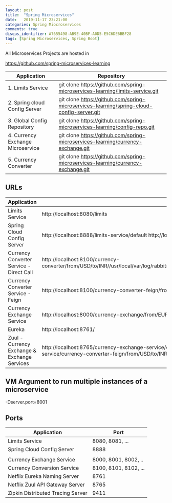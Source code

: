 ```yaml
---
layout: post
title:  "Spring Microservices"
date:   2019-11-17 23:21:00
categories: Spring Miocroservices
comments: true
disqus_identifier: A7655498-AB9E-40BF-A0D5-E5C6DE6BBF28
tags: [Spring Microservices, Spring Boot]
---
```


All Microservices Projects are hosted in

https://github.com/spring-microservices-learning

|     Application       |     Repository          |
| ------------- | ------------- |
|1. Limits Service|git clone https://github.com/spring-microservices-learning/limits-service.git|
|2. Spring cloud Config Server|git clone https://github.com/spring-microservices-learning/spring-cloud-config-server.git|
|3. Global Config Repository|git clone https://github.com/spring-microservices-learning/config-repo.git|
|4. Currency Exchange Microservice|git clone https://github.com/spring-microservices-learning/currency-exchange.git
|5. Currency Converter|git clone https://github.com/spring-microservices-learning/currency-exchange.git|


## URLs

|     Application       |     URL          |
| ------------- | ------------- |
| Limits Service | http://localhost:8080/limits|
|Spring Cloud Config Server| http://localhost:8888/limits-service/default http://localhost:8888/limits-service/dev|
|  Currency Converter Service - Direct Call| http://localhost:8100/currency-converter/from/USD/to/INR//usr/local/var/log/rabbitmq/rabbit@localhost.log/usr/local/var/log/rabbitmq/rabbit@localhost.logquantity/10|
|  Currency Converter Service - Feign| http://localhost:8100/currency-converter-feign/from/EUR/to/INR/quantity/10000|
| Currency Exchange Service | http://localhost:8000/currency-exchange/from/EUR/to/INR http://localhost:8001/currency-exchange/from/USD/to/INR|
| Eureka | http://localhost:8761/|
| Zuul - Currency Exchange & Exchange Services | http://localhost:8765/currency-exchange-service/currency-exchange/from/EUR/to/INR http://localhost:8765/currency-conversion-service/currency-converter-feign/from/USD/to/INR/quantity/10|

## VM Argument to run multiple instances of a microservice
-Dserver.port=8001


## Ports

|     Application       |     Port          |
| ------------- | ------------- |
| Limits Service | 8080, 8081, ... |
| Spring Cloud Config Server | 8888 |
|  |  |
| Currency Exchange Service | 8000, 8001, 8002, ..  |
| Currency Conversion Service | 8100, 8101, 8102, ... |
| Netflix Eureka Naming Server | 8761 |
| Netflix Zuul API Gateway Server | 8765 |
| Zipkin Distributed Tracing Server | 9411 |
